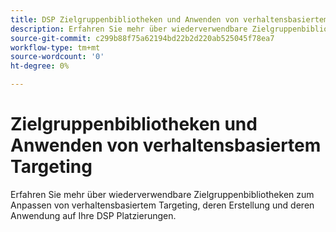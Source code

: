 ```yaml
---
title: DSP Zielgruppenbibliotheken und Anwenden von verhaltensbasiertem Targeting
description: Erfahren Sie mehr über wiederverwendbare Zielgruppenbibliotheken zum Anpassen von verhaltensbasiertem Targeting.
source-git-commit: c299b88f75a62194bd22b2d220ab525045f78ea7
workflow-type: tm+mt
source-wordcount: '0'
ht-degree: 0%

---
```


# Zielgruppenbibliotheken und Anwenden von verhaltensbasiertem Targeting

Erfahren Sie mehr über wiederverwendbare Zielgruppenbibliotheken zum Anpassen von verhaltensbasiertem Targeting, deren Erstellung und deren Anwendung auf Ihre DSP Platzierungen.

<!--
>[!VIDEO]()
-->
